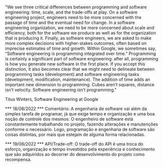 "We see three critical differences between programming and software engineering: time, scale, and the trade-offs at play. On a software engineering project, engineers need to be more concerned with the passage of time and the eventual need for change. In a software engineering organization, we need to be more concerned about scale and efficiency, both for the software we produce as well as for the organization that is producing it. Finally, as software engineers, we are asked to make more complex decisions with higher-stakes outcomes, often based on imprecise estimates of time and growth. Within Google, we sometimes say, “Software engineering is programming integrated over time.” Programming is certainly a significant part of software engineering: after all, programming is how you generate new software in the first place. If you accept this distinction, it also becomes clear that we might need to delineate between programming tasks (development) and software engineering tasks (development, modification, maintenance). The addition of time adds an important new dimension to programming. Cubes aren’t squares, distance isn’t velocity. Software engineering isn’t programming."

Titus Winters, Software Engineering at Google

*** 18/08/2022 ***
Comentário:
A engenharia de software vai além da simples tarefa de programar, já que exige tempo e organização e uma boa noção de controle dos mesmos. O engenheiro de software está constantemente trabalhando no projeto, fazendo alterações e manutenções conforme o necessário. Logo, programação e engenharia de software são coisas distintas, por mais que estejam de alguma forma relacionadas.

*** 19/08/2022 *** 
API/Trade-off:
O trade-off do API é uma troca do esforço, organização e tempo investidos pela experiência e conhecimento que são adquiridos ao decorrer do desenvolvimento do projeto como recompensa.

